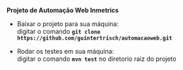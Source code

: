 **Projeto de Automação Web Inmetrics**

- Baixar o projeto para sua máquina:\
  digitar o comando **`git clone https://github.com/guintertrisch/automacaoweb.git`**

- Rodar os testes em sua máquina:\
  digitar o comando **`mvn test`** no diretorio raiz do projeto
